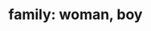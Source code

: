 ---
layout: people&body
title: "family: woman, boy"
emoji: family_woman_boy
permalink: 👩‍👦.html
image: assets/img/3moji/family_woman_boy.png
---